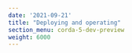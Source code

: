 ```yaml
---
date: '2021-09-21'
title: "Deploying and operating"
section_menu: corda-5-dev-preview
weight: 6000
---
```

